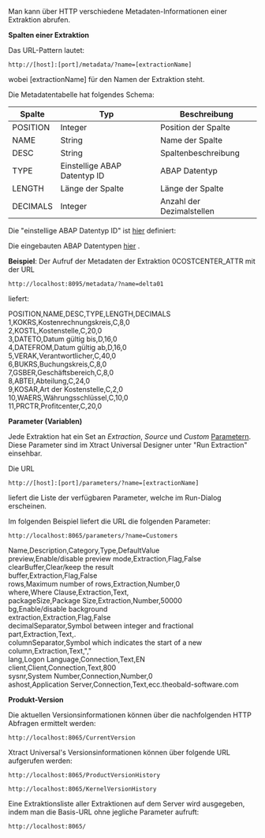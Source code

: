 Man kann über HTTP verschiedene Metadaten-Informationen einer Extraktion abrufen. 

**Spalten einer Extraktion**

Das URL-Pattern lautet: 
```
http://[host]:[port]/metadata/?name=[extractionName]
```
wobei [extractionName] für den Namen der Extraktion steht.

Die Metadatentabelle hat folgendes Schema:

| Spalte   | Typ                          | Beschreibung              |
|----------|------------------------------|---------------------------|
| POSITION | Integer                      | Position der Spalte       |
| NAME     | String                       | Name der Spalte           |
| DESC     | String                       | Spaltenbeschreibung       |
| TYPE     | Einstellige ABAP Datentyp ID | ABAP Datentyp             |
| LENGTH   | Länge der Spalte             | Länge der Spalte          |
| DECIMALS | Integer                      | Anzahl der Dezimalstellen |

Die "einstellige ABAP Datentyp ID" ist [hier](http://help.sap.com/abapdocu_702/en/abapdescribe_field.htm) definiert: 
           
Die eingebauten ABAP Datentypen [hier](http://help.sap.com/abapdocu_702/en/ABENBUILT_IN_TYPES_COMPLETE.htm) .
         

**Beispiel**: Der Aufruf der Metadaten der Extraktion 0COSTCENTER_ATTR mit der URL 

```
http://localhost:8095/metadata/?name=delta01
```

liefert:

POSITION,NAME,DESC,TYPE,LENGTH,DECIMALS<br>
1,KOKRS,Kostenrechnungskreis,C,8,0<br>
2,KOSTL,Kostenstelle,C,20,0<br>
3,DATETO,Datum gültig bis,D,16,0<br>
4,DATEFROM,Datum gültig ab,D,16,0<br>
5,VERAK,Verantwortlicher,C,40,0<br>
6,BUKRS,Buchungskreis,C,8,0<br>
7,GSBER,Geschäftsbereich,C,8,0<br>
8,ABTEI,Abteilung,C,24,0<br>
9,KOSAR,Art der Kostenstelle,C,2,0<br>
10,WAERS,Währungsschlüssel,C,10,0<br>
11,PRCTR,Profitcenter,C,20,0<br>

**Parameter (Variablen)**

Jede Extraktion hat ein Set an *Extraction*, *Source* und *Custom* [Parametern](./extraktionsparameter).
Diese Parameter sind im Xtract Universal Designer unter "Run Extraction" einsehbar.


Die URL 
```
http://[host]:[port]/parameters/?name=[extractionName]
```
liefert die Liste der verfügbaren Parameter, welche im Run-Dialog erscheinen. 

Im folgenden Beispiel liefert die URL die folgenden Parameter:
```
http://localhost:8065/parameters/?name=Customers
```

Name,Description,Category,Type,DefaultValue <br>
preview,Enable/disable preview mode,Extraction,Flag,False <br>
clearBuffer,Clear/keep the result <br>buffer,Extraction,Flag,False <br>
rows,Maximum number of rows,Extraction,Number,0 <br>
where,Where Clause,Extraction,Text, <br>
packageSize,Package Size,Extraction,Number,50000 <br>
bg,Enable/disable background <br>extraction,Extraction,Flag,False <br>
decimalSeparator,Symbol between integer and fractional part,Extraction,Text,. <br>
columnSeparator,Symbol which indicates the start of a new column,Extraction,Text,"," <br>
lang,Logon Language,Connection,Text,EN <br>
client,Client,Connection,Text,800 <br>
sysnr,System Number,Connection,Number,0 <br>
ashost,Application Server,Connection,Text,ecc.theobald-software.com

**Produkt-Version**

Die aktuellen Versionsinformationen können über die nachfolgenden HTTP Abfragen ermittelt werden:
```
http://localhost:8065/CurrentVersion
```

Xtract Universal's Versionsinformationen können über folgende URL aufgerufen werden:
```
http://localhost:8065/ProductVersionHistory
```
```
http://localhost:8065/KernelVersionHistory
```
Eine Extraktionsliste aller Extraktionen auf dem Server wird ausgegeben, indem man die Basis-URL ohne jegliche Parameter aufruft:
```
http://localhost:8065/
```
